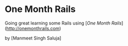 # One Month Rails

Going great learning some Rails using [*One Month Rails*] (http://onemonthrails.com)

by [Manmeet Singh Saluja]
